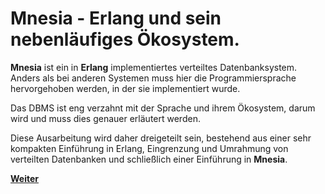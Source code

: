 # Mnesia - Erlang und sein nebenläufiges Ökosystem.

**Mnesia** ist ein in **Erlang** implementiertes verteiltes Datenbanksystem. Anders als bei anderen Systemen muss hier die Programmiersprache hervorgehoben werden, in der sie implementiert wurde.

Das DBMS ist eng verzahnt mit der Sprache und ihrem Ökosystem, darum wird und muss dies genauer erläutert werden.

Diese Ausarbeitung wird daher dreigeteilt sein, bestehend aus einer sehr kompakten Einführung in Erlang, Eingrenzung und Umrahmung von verteilten Datenbanken und schließlich einer Einführung in **Mnesia**.


[**Weiter**](./02_Erlang.md)
